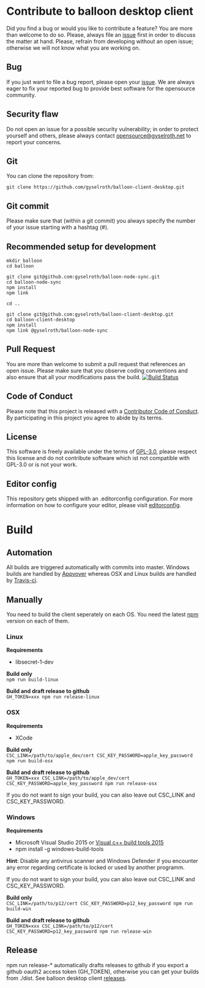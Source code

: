 # Contribute to balloon desktop client
Did you find a bug or would you like to contribute a feature? You are more than welcome to do so.
Please, always file an [issue](https://github.com/gyselroth/balloon-client-desktop/issues/new) first in order to discuss the matter at hand. Please, refrain from developing without an open issue; otherwise we will not know what you are working on. 

## Bug
If you just want to file a bug report, please open your [issue](https://github.com/gyselroth/balloon-client-desktop/issues/new).
We are always eager to fix your reported bug to provide best software for the opensource community.

## Security flaw
Do not open an issue for a possible security vulnerability; in order to protect yourself and others, please always contact <opensource@gyselroth.net>
to report your concerns.

## Git
You can clone the repository from:
```
git clone https://github.com/gyselroth/balloon-client-desktop.git
```

## Git commit 
Please make sure that (within a git commit) you always specify the number of your issue starting with a hashtag (#).

## Recommended setup for development

```
mkdir balloon
cd balloon

git clone git@github.com:gyselroth/balloon-node-sync.git
cd balloon-node-sync
npm install
npm link

cd ..

git clone git@github.com:gyselroth/balloon-client-desktop.git
cd balloon-client-desktop
npm install
npm link @gyselroth/balloon-node-sync
```

## Pull Request
You are more than welcome to submit a pull request that references an open issue. Please make sure that you observe coding conventions 
and also ensure that all your modifications pass the build.
[![Build Status](https://travis-ci.org/gyselroth/balloon-client-desktop.svg)](https://travis-ci.org/gyselroth/balloon-client-desktop)

## Code of Conduct
Please note that this project is released with a [Contributor Code of Conduct](https://github.com/gyselroth/balloon-client-desktop/CODE_OF_CONDUCT.md). By participating in this project you agree to abide by its terms.

## License
This software is freely available under the terms of [GPL-3.0](https://github.com/gyselroth/balloon-client-desktop/LICENSE), please respect this license and do not contribute software which ist not compatible with GPL-3.0 or is not your work.

## Editor config
This repository gets shipped with an .editorconfig configuration. For more information on how to configure your editor, please visit [editorconfig](https://github.com/editorconfig).

# Build

## Automation
All builds are triggered automatically with commits into master. Windows builds are handled by [Appvoyer](https://ci.appveyor.com/project/raffis/balloon-client-desktop) whereas OSX and Linux builds are handled by [Travis-ci](https://travis-ci.org/gyselroth/balloon-client-desktop).

## Manually

You need to build the client seperately on each OS. You need the latest [npm](https://nodejs.org/en/) version on each of them.

### Linux
**Requirements**
* libsecret-1-dev

**Build only**<br/>
`npm run build-linux`

**Build and draft release to github**<br/>
`GH_TOKEN=xxx npm run release-linux`

### OSX
**Requirements**
* XCode

**Build only**<br/>
`CSC_LINK=/path/to/apple_dev/cert CSC_KEY_PASSWORD=apple_key_password npm run build-osx`

**Build and draft release to github**<br/>
`GH_TOKEN=xxx CSC_LINK=/path/to/apple_dev/cert CSC_KEY_PASSWORD=apple_key_password npm run release-osx`

If you do not want to sign your build, you can also leave out CSC_LINK and CSC_KEY_PASSWORD.

### Windows
**Requirements**
* Microsoft Visual Studio 2015 or [Visual c++ build tools 2015](http://landinghub.visualstudio.com/visual-cpp-build-tools)
* npm install -g windows-build-tools

**Hint**: Disable any antivirus scanner and Windows Defender if you encounter any error regarding certificate is locked or used by another programm.


If you do not want to sign your build, you can also leave out CSC_LINK and CSC_KEY_PASSWORD.

**Build only**<br/>
`CSC_LINK=/path/to/p12/cert CSC_KEY_PASSWORD=p12_key_password npm run build-win`

**Build and draft release to github**<br/>
`GH_TOKEN=xxx CSC_LINK=/path/to/p12/cert CSC_KEY_PASSWORD=p12_key_password npm run release-win`

## Release
npm run release-* automatically drafts releases to github if you export a github oauth2 access token (GH_TOKEN), otherwise you can get your builds from ./dist. 
See balloon desktop client [releases](https://github.com/gyselroth/balloon-client-desktop/releases).
